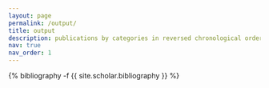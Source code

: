 ```yaml
---
layout: page
permalink: /output/
title: output
description: publications by categories in reversed chronological order. generated by jekyll-scholar.
nav: true
nav_order: 1
---
```



<!-- _pages/publications.md -->
<div class="publications">

{% bibliography -f {{ site.scholar.bibliography }} %}

</div>
